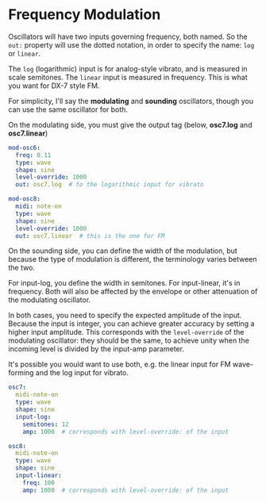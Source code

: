 
# Frequency Modulation

Oscillators will have two inputs governing frequency, both named. So the `out:` property will use the dotted notation, in order to specify the name: `log` or `linear`.

The `log` (logarithmic) input is for analog-style vibrato, and is measured in scale semitones. The `linear` input is measured in frequency. This is what you want for DX-7 style FM.   

For simplicity, I'll say the **modulating** and **sounding** oscillators, though you can use the same oscillator for both.

On the modulating side, you must give the output tag (below, **osc7.log** and **osc7.linear**)


```yaml
mod-osc6: 
  freq: 0.11
  type: wave
  shape: sine
  level-override: 1000
  out: osc7.log  # to the logarithmic input for vibrato

mod-osc8: 
  midi: note-on
  type: wave
  shape: sine
  level-override: 1000
  out: osc7.linear  # this is the one for FM  
```

On the sounding side, you can define the width of the modulation, but because the type of modulation is different, the terminology varies between the two.

For input-log, you define the width in semitones. For input-linear, it's in frequency. Both will also be affected by the envelope or other attenuation of the modulating oscillator.

In both cases, you need to specify the expected amplitude of the input. Because the input is integer, you can achieve greater accuracy by setting a higher input amplitude. This corresponds with the `level-override` of the modulating oscillator: they should be the same, to achieve unity when the incoming level is divided by the input-amp parameter. 

It's possible you would want to use both, e.g. the linear input for FM wave-forming and the log input for vibrato.  



```yaml
osc7: 
  midi-note-on
  type: wave
  shape: sine
  input-log:
    semitones: 12
    amp: 1000  # corresponds with level-override: of the input

osc8: 
  midi-note-on
  type: wave
  shape: sine
  input-linear:  
    freq: 100
    amp: 1000  # corresponds with level-override: of the input

```